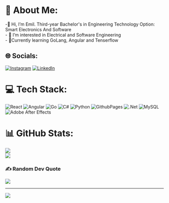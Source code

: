# 💫 About Me:
-👋 Hi, I’m Emil. Third-year Bachelor's in Engineering Technology Option: Smart Electronics And Software<br>- 👀 I’m interested in Electrical and Software Engineering<br>- 🌱Currently learning GoLang, Angular and Tenserflow<br>


## 🌐 Socials:
[![Instagram](https://img.shields.io/badge/Instagram-%23E4405F.svg?logo=Instagram&logoColor=white)](https://www.instagram.com/emilh_ht/) [![LinkedIn](https://img.shields.io/badge/LinkedIn-%230077B5.svg?logo=linkedin&logoColor=white)](https://www.linkedin.com/in/emil-hasanli-6789b3254/) 

# 💻 Tech Stack:
![React](https://img.shields.io/badge/react-%2361DAFB.svg?style=for-the-badge&logo=react&logoColor=black) ![Angular](https://img.shields.io/badge/angular-%23DD0031.svg?style=for-the-badge&logo=angular&logoColor=white) ![Go](https://img.shields.io/badge/go-%2300ADD8.svg?style=for-the-badge&logo=go&logoColor=white) ![C#](https://img.shields.io/badge/c%23-%23239120.svg?style=for-the-badge&logo=csharp&logoColor=white) ![Python](https://img.shields.io/badge/python-3670A0?style=for-the-badge&logo=python&logoColor=ffdd54) ![GithubPages](https://img.shields.io/badge/github%20pages-121013?style=for-the-badge&logo=github&logoColor=white) ![.Net](https://img.shields.io/badge/.NET-5C2D91?style=for-the-badge&logo=.net&logoColor=white) ![MySQL](https://img.shields.io/badge/mysql-4479A1.svg?style=for-the-badge&logo=mysql&logoColor=white) ![Adobe After Effects](https://img.shields.io/badge/Adobe%20After%20Effects-9999FF.svg?style=for-the-badge&logo=Adobe%20After%20Effects&logoColor=white)
# 📊 GitHub Stats:
![](https://github-readme-streak-stats.herokuapp.com/?user=X3i-Inc&theme=dark&hide_border=false)<br/>
![](https://github-readme-stats.vercel.app/api/top-langs/?username=X3i-Inc&theme=dark&hide_border=false&include_all_commits=false&count_private=false&layout=compact)

### ✍️ Random Dev Quote
![](https://quotes-github-readme.vercel.app/api?type=horizontal&theme=radical)

---
[![](https://visitcount.itsvg.in/api?id=X3i-Inc&icon=0&color=0)](https://visitcount.itsvg.in)

<!-- Proudly created with GPRM ( https://gprm.itsvg.in ) -->
